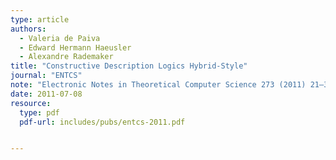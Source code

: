 ```yaml
---
type: article
authors:
  - Valeria de Paiva
  - Edward Hermann Haeusler
  - Alexandre Rademaker
title: "Constructive Description Logics Hybrid-Style"
journal: "ENTCS"
note: "Electronic Notes in Theoretical Computer Science 273 (2011) 21–31"
date: 2011-07-08
resource:
  type: pdf
  pdf-url: includes/pubs/entcs-2011.pdf


---
```

